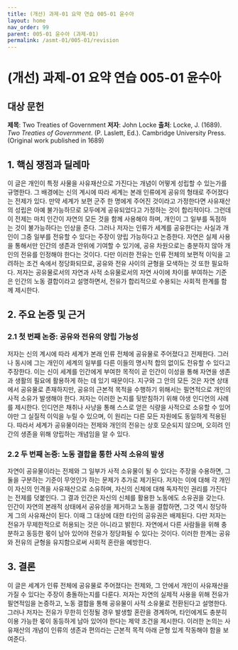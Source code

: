 ```yaml
---
title: (개선) 과제-01 요약 연습 005-01 윤수아
layout: home
nav_order: 99
parent: 005-01 윤수아 (과제-01)
permalink: /asmt-01/005-01/revision
---
```


# (개선) 과제-01 요약 연습 005-01 윤수아 


## 대상 문헌
**제목**: Two Treaties of Government
**저자**: John Locke
**출처**: Locke, J. (1689). *Two Treaties of Government*. (P. Laslett, Ed.). Cambridge University Press. (Original work published in 1689)

## 1. 핵심 쟁점과 딜레마  
이 글은 개인이 특정 사물을 사유재산으로 가진다는 개념이 어떻게 성립할 수 있는가를 규명한다. 그 배경에는 신의 계시에 따라 세계는 본래 인류에게 공유의 형태로 주어졌다는 전제가 있다. 만약 세계가 보편 군주 한 명에게 주어진 것이라고 가정한다면 사유재산의 성립은 아예 불가능하므로 모두에게 공유되었다고 가정하는 것이 합리적이다. 그런데 이 전제는 마치 인간이 자연의 모든 것을 함께 사용해야 하며, 개인이 그 일부를 독점하는 것이 불가능하다는 인상을 준다. 그러나 저자는 인류가 세계를 공유한다는 사실과 개인이 그중 일부를 전유할 수 있다는 주장이 양립 가능하다고 논증한다. 자연은 실제 사용을 통해서만 인간의 생존과 안위에 기여할 수 있기에, 공유 차원으로는 충분하지 않아 개인의 전유를 인정해야 한다는 것이다. 다만 이러한 전유는 인류 전체의 보편적 이익을 고려하는 조건 속에서 정당화되므로, 공유와 전유 사이의 균형을 모색하는 것 또한 필요하다. 저자는 공유물로서의 자연과 사적 소유물로서의 자연 사이에 차이를 부여하는 기준은 인간의 노동 결합이라고 설명하면서, 전유가 합리적으로 수용되는 사회적 한계를 함께 제시한다. 

## 2. 주요 논증 및 근거  

### 2.1 첫 번째 논증: 공유와 전유의 양립 가능성
저자는 신의 계시에 따라 세계가 본래 인류 전체에 공유물로 주어졌다고 전제한다. 그러나 동시에 그는 개인이 세계의 일부를 다른 이들의 명시적 합의 없이도 전유할 수 있다고 주장한다. 이는 신이 세계를 인간에게 부여한 목적이 곧 인간이 이성을 통해 자연을 생존과 생활의 필요에 활용하게 하는 데 있기 때문이다. 지구와 그 안의 모든 것은 자연 상태에서 공유물로 존재하지만, 공유의 근본적 목적을 수행하기 위해서는 필연적으로 개인의 사적 소유가 발생해야 한다. 저자는 이러한 논지를 뒷받침하기 위해 야생 인디언의 사례를 제시한다. 인디언은 채취나 사냥을 통해 스스로 얻은 식량을 사적으로 소유할 수 있어야만 그 실질적 이익을 누릴 수 있으며, 이 원리는 다른 모든 자원에도 동일하게 적용된다. 따라서 세계가 공유물이라는 전제와 개인의 전유는 상호 모순되지 않으며, 오히려 인간의 생존을 위해 양립하는 개념임을 알 수 있다.

### 2.2 두 번째 논증: 노동 결합을 통한 사적 소유의 발생 
자연이 공유물이라는 전제와 그 일부가 사적 소유물이 될 수 있다는 주장을 수용하면, 그 둘을 구분하는 기준이 무엇인가 하는 문제가 추가로 제기된다. 저자는 이에 대해 각 개인이 자신의 인격을 사유재산으로 소유하며, 자신의 신체에 대해 독자적인 권리를 가진다는 전제를 덧붙인다. 그 결과 인간은 자신의 신체를 활용한 노동에도 소유권을 갖는다. 인간이 자연의 본래적 상태에서 공유성을 제거하고 노동을 결합하면, 그것 역시 정당하게 그의 사유재산이 된다. 이때 그 대상에 대한 타인의 공유권은 배제된다. 다만 저자는 전유가 무제한적으로 허용되는 것은 아니라고 밝힌다. 자연에서 다른 사람들을 위해 충분하고 동등한 몫이 남아 있어야 전유가 정당화될 수 있다는 것이다. 이러한 한계는 공유와 전유의 균형을 유지함으로써 사회적 혼란을 예방한다.

## 3. 결론  
이 글은 세계가 인류 전체에 공유물로 주어졌다는 전제와, 그 안에서 개인이 사유재산을 가질 수 있다는 주장이 충돌하는지를 다룬다. 저자는 자연의 실제적 사용을 위해 전유가 필연적임을 논증하고, 노동 결합을 통해 공유물이 사적 소유물로 전환된다고 설명한다. 그러나 저자는 전유가 무한히 인정될 경우 발생할 혼란을 경계하며, 타인에게도 충분히 이용 가능한 몫이 동등하게 남아 있어야 한다는 제약 조건을 제시한다. 이러한 논의는 사유재산의 개념이 인류의 생존과 편의라는 근본적 목적 아래 균형 있게 작동해야 함을 보여준다. 

